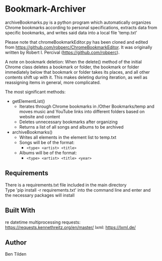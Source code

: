 # Bookmark-Archiver

archiveBookmarks.py is a python program which automatically organizes Chrome bookmarks according to personal specifications, extracts data from specific bookmarks, and writes said data into a local file 'temp.txt'

Please note that chromeBookmarkEditor.py has been cloned and edited from https://github.com/robperc/ChromeBookmarkEditor. It was originally written by Robert I. Percival (https://github.com/robperc).

A note on bookmark deletion: When the delete() method of the initial Chrome class deletes a bookmark or folder, the bookmark or folder immediately below that bookmark or folder takes its places, and all other contents shift up with it. This makes deleting during iteration, as well as reassigning items in general, more complicated.

The most significant methods:
* getElementList()
    * Iterates through Chrome bookmarks in /Other Bookmarks/temp and moves music and YouTube links into different folders based on website and content
    * Deletes unnecessary bookmarks after organizing
    * Returns a list of all songs and albums to be archived
* archiveBookmarks()
    * Writes all elements in the element list to temp.txt
    * Songs will be of the format:
        * `<type> <artist> <title>`
    * Albums will be of the format:
        * `<type> <artist> <title> <year>`

## Requirements

There is a requirements.txt file included in the main directory  
Type 'pip install -r requirements.txt' into the command line and enter and the necessary packages will install

## Built With

re
datetime
multiprocessing
requests: https://requests.kennethreitz.org/en/master/
lxml: https://lxml.de/

## Author

Ben Tilden
